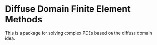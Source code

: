 # Diffuse Domain Finite Element Methods

This is a package for solving complex PDEs based on the diffuse domain idea.


